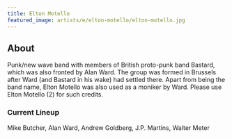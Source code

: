 ```yaml
---
title: Elton Motello
featured_image: artists/e/elton-motello/elton-motello.jpg
---
```

## About

Punk/new wave band with members of British proto-punk band Bastard, which was also fronted by Alan Ward. The group was formed in Brussels after Ward (and Bastard in his wake) had settled there. Apart from being the band name, Elton Motello was also used as a moniker by Ward. Please use Elton Motello (2) for such credits.

### Current Lineup

Mike Butcher, Alan Ward, Andrew Goldberg, J.P. Martins, Walter Meter

